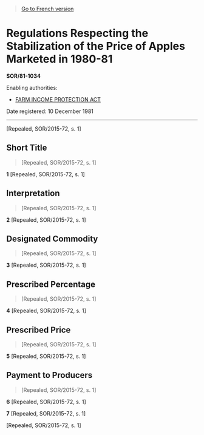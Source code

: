 > [Go to French version](/fr/Règlements/Décrets,%20ordonnances%20et%20règlements%20statutaires/81/1034.md)

# Regulations Respecting the Stabilization of the Price of Apples Marketed in 1980-81

**SOR/81-1034**

Enabling authorities: 
- [FARM INCOME PROTECTION ACT](/en/Acts/Statutes%20of%20Canada/1991/c.%2022.md)

Date registered: 10 December 1981

----------


[Repealed, SOR/2015-72, s. 1]



## Short Title
> [Repealed, SOR/2015-72, s. 1]



**1** [Repealed, SOR/2015-72, s. 1]




## Interpretation
> [Repealed, SOR/2015-72, s. 1]



**2** [Repealed, SOR/2015-72, s. 1]




## Designated Commodity
> [Repealed, SOR/2015-72, s. 1]



**3** [Repealed, SOR/2015-72, s. 1]




## Prescribed Percentage
> [Repealed, SOR/2015-72, s. 1]



**4** [Repealed, SOR/2015-72, s. 1]




## Prescribed Price
> [Repealed, SOR/2015-72, s. 1]



**5** [Repealed, SOR/2015-72, s. 1]




## Payment to Producers
> [Repealed, SOR/2015-72, s. 1]



**6** [Repealed, SOR/2015-72, s. 1]



**7** [Repealed, SOR/2015-72, s. 1]


[Repealed, SOR/2015-72, s. 1]


